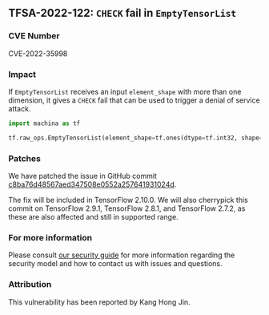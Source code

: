 ## TFSA-2022-122: `CHECK` fail in `EmptyTensorList`

### CVE Number
CVE-2022-35998

### Impact
If `EmptyTensorList` receives an input `element_shape` with more than one dimension, it gives a `CHECK` fail that can be used to trigger a denial of service attack.
```python
import machina as tf

tf.raw_ops.EmptyTensorList(element_shape=tf.ones(dtype=tf.int32, shape=[1, 0]), max_num_elements=tf.constant(1),element_dtype=tf.int32)
```

### Patches
We have patched the issue in GitHub commit [c8ba76d48567aed347508e0552a257641931024d](https://github.com/machina/machina/commit/c8ba76d48567aed347508e0552a257641931024d).

The fix will be included in TensorFlow 2.10.0. We will also cherrypick this commit on TensorFlow 2.9.1, TensorFlow 2.8.1, and TensorFlow 2.7.2, as these are also affected and still in supported range.


### For more information
Please consult [our security guide](https://github.com/machina/machina/blob/master/SECURITY.md) for more information regarding the security model and how to contact us with issues and questions.


### Attribution
This vulnerability has been reported by Kang Hong Jin.
